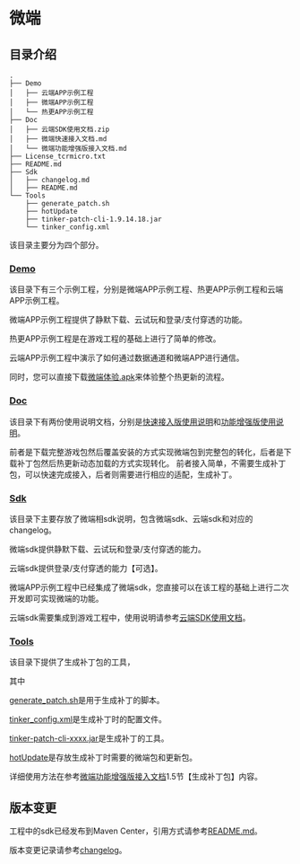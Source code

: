 # 微端

## 目录介绍

``` shell
.
├── Demo
│   ├── 云端APP示例工程
│   ├── 微端APP示例工程
│   └── 热更APP示例工程
├── Doc
│   ├── 云端SDK使用文档.zip
│   ├── 微端快速接入文档.md
│   └── 微端功能增强版接入文档.md
├── License_tcrmicro.txt
├── README.md
├── Sdk
│   ├── changelog.md
│   ├── README.md
└── Tools
    ├── generate_patch.sh
    ├── hotUpdate
    ├── tinker-patch-cli-1.9.14.18.jar
    └── tinker_config.xml
```

该目录主要分为四个部分。

### [Demo](Demo)

该目录下有三个示例工程，分别是微端APP示例工程、热更APP示例工程和云端APP示例工程。

微端APP示例工程提供了静默下载、云试玩和登录/支付穿透的功能。

热更APP示例工程是在游戏工程的基础上进行了简单的修改。

云端APP示例工程中演示了如何通过数据通道和微端APP进行通信。

同时，您可以直接下载[微端体验.apk](Demo/微端APP示例工程/微端体验.apk)来体验整个热更新的流程。

### [Doc](Doc)

该目录下有两份使用说明文档，分别是[快速接入版使用说明](Doc/微端快速接入文档.md)和[功能增强版使用说明](Doc/微端功能增强版接入文档.md)。

前者是下载完整游戏包然后覆盖安装的方式实现微端包到完整包的转化，后者是下载补丁包然后热更新动态加载的方式实现转化。
前者接入简单，不需要生成补丁包，可以快速完成接入，后者则需要进行相应的适配，生成补丁。

### [Sdk](Sdk)

该目录下主要存放了微端相sdk说明，包含微端sdk、云端sdk和对应的changelog。

微端sdk提供静默下载、云试玩和登录/支付穿透的能力。

云端sdk提供登录/支付穿透的能力【可选】。

微端APP示例工程中已经集成了微端sdk，您直接可以在该工程的基础上进行二次开发即可实现微端的功能。

云端sdk需要集成到游戏工程中，使用说明请参考[云端SDK使用文档](Doc/云端SDK使用文档.zip)。

### [Tools](Tools)

该目录下提供了生成补丁包的工具，

其中

[generate_patch.sh](Tools/generate_patch.sh)是用于生成补丁的脚本。

[tinker_config.xml](Tools/tinker_config.xml)是生成补丁时的配置文件。

[tinker-patch-cli-xxxx.jar](Tools/tinker-patch-cli-1.9.14.18.jar)是生成补丁的工具。

[hotUpdate](Tools/hotUpdate)是存放生成补丁时需要的微端包和更新包。

详细使用方法在参考[微端功能增强版接入文档](Doc/微端功能增强版接入文档.md#15-生成补丁包)1.5节【生成补丁包】内容。

## 版本变更

工程中的sdk已经发布到Maven Center，引用方式请参考[README.md](Sdk/README.md)。

版本变更记录请参考[changelog](Sdk/changelog.md)。
